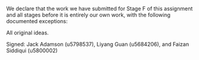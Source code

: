 We declare that the work we have submitted for Stage F of this assignment and all stages before it is entirely our own work, with the following documented exceptions:

All original ideas.

Signed: Jack Adamson (u5798537), Liyang Guan (u5684206), and Faizan Siddiqui (u5800002)

